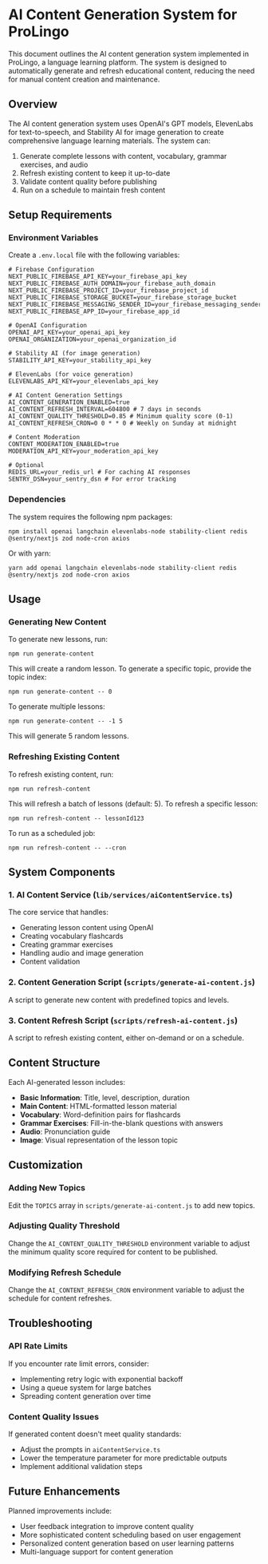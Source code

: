 # AI Content Generation System for ProLingo

This document outlines the AI content generation system implemented in ProLingo, a language learning platform. The system is designed to automatically generate and refresh educational content, reducing the need for manual content creation and maintenance.

## Overview

The AI content generation system uses OpenAI's GPT models, ElevenLabs for text-to-speech, and Stability AI for image generation to create comprehensive language learning materials. The system can:

1. Generate complete lessons with content, vocabulary, grammar exercises, and audio
2. Refresh existing content to keep it up-to-date
3. Validate content quality before publishing
4. Run on a schedule to maintain fresh content

## Setup Requirements

### Environment Variables

Create a `.env.local` file with the following variables:

```
# Firebase Configuration
NEXT_PUBLIC_FIREBASE_API_KEY=your_firebase_api_key
NEXT_PUBLIC_FIREBASE_AUTH_DOMAIN=your_firebase_auth_domain
NEXT_PUBLIC_FIREBASE_PROJECT_ID=your_firebase_project_id
NEXT_PUBLIC_FIREBASE_STORAGE_BUCKET=your_firebase_storage_bucket
NEXT_PUBLIC_FIREBASE_MESSAGING_SENDER_ID=your_firebase_messaging_sender_id
NEXT_PUBLIC_FIREBASE_APP_ID=your_firebase_app_id

# OpenAI Configuration
OPENAI_API_KEY=your_openai_api_key
OPENAI_ORGANIZATION=your_openai_organization_id

# Stability AI (for image generation)
STABILITY_API_KEY=your_stability_api_key

# ElevenLabs (for voice generation)
ELEVENLABS_API_KEY=your_elevenlabs_api_key

# AI Content Generation Settings
AI_CONTENT_GENERATION_ENABLED=true
AI_CONTENT_REFRESH_INTERVAL=604800 # 7 days in seconds
AI_CONTENT_QUALITY_THRESHOLD=0.85 # Minimum quality score (0-1)
AI_CONTENT_REFRESH_CRON=0 0 * * 0 # Weekly on Sunday at midnight

# Content Moderation
CONTENT_MODERATION_ENABLED=true
MODERATION_API_KEY=your_moderation_api_key

# Optional
REDIS_URL=your_redis_url # For caching AI responses
SENTRY_DSN=your_sentry_dsn # For error tracking
```

### Dependencies

The system requires the following npm packages:

```
npm install openai langchain elevenlabs-node stability-client redis @sentry/nextjs zod node-cron axios
```

Or with yarn:

```
yarn add openai langchain elevenlabs-node stability-client redis @sentry/nextjs zod node-cron axios
```

## Usage

### Generating New Content

To generate new lessons, run:

```
npm run generate-content
```

This will create a random lesson. To generate a specific topic, provide the topic index:

```
npm run generate-content -- 0
```

To generate multiple lessons:

```
npm run generate-content -- -1 5
```

This will generate 5 random lessons.

### Refreshing Existing Content

To refresh existing content, run:

```
npm run refresh-content
```

This will refresh a batch of lessons (default: 5). To refresh a specific lesson:

```
npm run refresh-content -- lessonId123
```

To run as a scheduled job:

```
npm run refresh-content -- --cron
```

## System Components

### 1. AI Content Service (`lib/services/aiContentService.ts`)

The core service that handles:
- Generating lesson content using OpenAI
- Creating vocabulary flashcards
- Creating grammar exercises
- Handling audio and image generation
- Content validation

### 2. Content Generation Script (`scripts/generate-ai-content.js`)

A script to generate new content with predefined topics and levels.

### 3. Content Refresh Script (`scripts/refresh-ai-content.js`)

A script to refresh existing content, either on-demand or on a schedule.

## Content Structure

Each AI-generated lesson includes:

- **Basic Information**: Title, level, description, duration
- **Main Content**: HTML-formatted lesson material
- **Vocabulary**: Word-definition pairs for flashcards
- **Grammar Exercises**: Fill-in-the-blank questions with answers
- **Audio**: Pronunciation guide
- **Image**: Visual representation of the lesson topic

## Customization

### Adding New Topics

Edit the `TOPICS` array in `scripts/generate-ai-content.js` to add new topics.

### Adjusting Quality Threshold

Change the `AI_CONTENT_QUALITY_THRESHOLD` environment variable to adjust the minimum quality score required for content to be published.

### Modifying Refresh Schedule

Change the `AI_CONTENT_REFRESH_CRON` environment variable to adjust the schedule for content refreshes.

## Troubleshooting

### API Rate Limits

If you encounter rate limit errors, consider:
- Implementing retry logic with exponential backoff
- Using a queue system for large batches
- Spreading content generation over time

### Content Quality Issues

If generated content doesn't meet quality standards:
- Adjust the prompts in `aiContentService.ts`
- Lower the temperature parameter for more predictable outputs
- Implement additional validation steps

## Future Enhancements

Planned improvements include:
- User feedback integration to improve content quality
- More sophisticated content scheduling based on user engagement
- Personalized content generation based on user learning patterns
- Multi-language support for content generation 